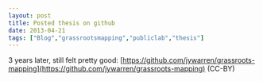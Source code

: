```yaml
---
layout: post
title: Posted thesis on github
date: 2013-04-21
tags: ["Blog","grassrootsmapping","publiclab","thesis"]
---
```


3 years later, still felt pretty good: [https://github.com/jywarren/grassroots-mapping](https://github.com/jywarren/grassroots-mapping) (CC-BY)